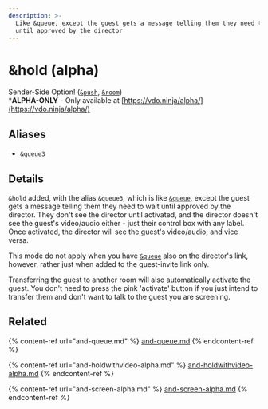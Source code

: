 ```yaml
---
description: >-
  Like &queue, except the guest gets a message telling them they need to wait
  until approved by the director
---
```


# \&hold (alpha)

Sender-Side Option! ([`&push`](../../source-settings/push.md), [`&room`](../../general-settings/room.md))\
\***ALPHA-ONLY** - Only available at [https://vdo.ninja/alpha/](https://vdo.ninja/alpha/)

## Aliases

* `&queue3`

## Details

`&hold` added, with the alias `&queue3`, which is like [`&queue`](and-queue.md), except the guest gets a message telling them they need to wait until approved by the director. They don't see the director until activated, and the director doesn't see the guest's video/audio either - just their control box with any label. Once activated, the director will see the guest's video/audio, and vice versa.

This mode do not apply when you have [`&queue`](and-queue.md) also on the director's link, however, rather just when added to the guest-invite link only.

Transferring the guest to another room will also automatically activate the guest. You don't need to press the pink 'activate' button if you just intend to transfer them and don't want to talk to the guest you are screening.

## Related

{% content-ref url="and-queue.md" %}
[and-queue.md](and-queue.md)
{% endcontent-ref %}

{% content-ref url="and-holdwithvideo-alpha.md" %}
[and-holdwithvideo-alpha.md](and-holdwithvideo-alpha.md)
{% endcontent-ref %}

{% content-ref url="and-screen-alpha.md" %}
[and-screen-alpha.md](and-screen-alpha.md)
{% endcontent-ref %}
